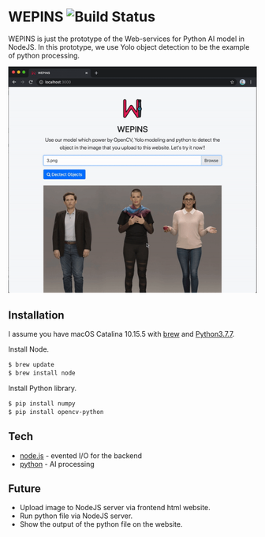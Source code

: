 # WEPINS ![Build Status](https://travis-ci.org/joemccann/dillinger.svg?branch=master)

WEPINS is just the prototype of the Web-services for Python AI model in NodeJS. In this prototype, we use Yolo object detection to be the example of python processing. 

![website](Doc/website.gif)

## Installation
I assume you have macOS Catalina 10.15.5 with [brew](https://brew.sh/) and [Python3.7.7](https://www.python.org/downloads/).

Install Node.
```sh
$ brew update
$ brew install node
```

Install Python library.
```sh
$ pip install numpy
$ pip install opencv-python
```

## Tech
* [node.js](https://nodejs.org/) - evented I/O for the backend
* [python](https://www.python.org/downloads/) - AI processing

## Future
* Upload image to NodeJS server via frontend html website.
* Run python file via NodeJS server.
* Show the output of the python file on the website.

